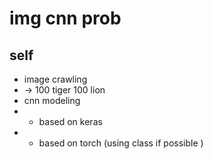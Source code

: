 # img cnn prob
## self 
- image crawling
- -> 100 tiger 100 lion
- cnn modeling
-   - based on keras
-   - based on torch (using class if possible )
